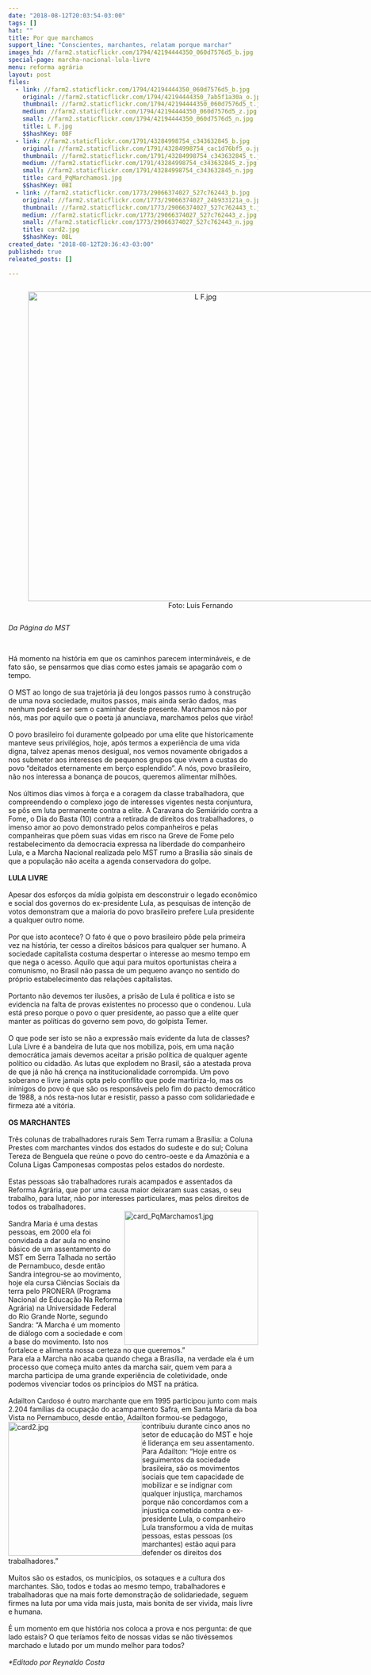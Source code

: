 ```yaml
---
date: "2018-08-12T20:03:54-03:00"
tags: []
hat: ""
title: Por que marchamos
support_line: "Conscientes, marchantes, relatam porque marchar"
images_hd: //farm2.staticflickr.com/1794/42194444350_060d7576d5_b.jpg
special-page: marcha-nacional-lula-livre
menu: reforma agrária
layout: post
files:
  - link: //farm2.staticflickr.com/1794/42194444350_060d7576d5_b.jpg
    original: //farm2.staticflickr.com/1794/42194444350_7ab5f1a30a_o.jpg
    thumbnail: //farm2.staticflickr.com/1794/42194444350_060d7576d5_t.jpg
    medium: //farm2.staticflickr.com/1794/42194444350_060d7576d5_z.jpg
    small: //farm2.staticflickr.com/1794/42194444350_060d7576d5_n.jpg
    title: L F.jpg
    $$hashKey: 0BF
  - link: //farm2.staticflickr.com/1791/43284998754_c343632845_b.jpg
    original: //farm2.staticflickr.com/1791/43284998754_cac1d76bf5_o.jpg
    thumbnail: //farm2.staticflickr.com/1791/43284998754_c343632845_t.jpg
    medium: //farm2.staticflickr.com/1791/43284998754_c343632845_z.jpg
    small: //farm2.staticflickr.com/1791/43284998754_c343632845_n.jpg
    title: card_PqMarchamos1.jpg
    $$hashKey: 0BI
  - link: //farm2.staticflickr.com/1773/29066374027_527c762443_b.jpg
    original: //farm2.staticflickr.com/1773/29066374027_24b933121a_o.jpg
    thumbnail: //farm2.staticflickr.com/1773/29066374027_527c762443_t.jpg
    medium: //farm2.staticflickr.com/1773/29066374027_527c762443_z.jpg
    small: //farm2.staticflickr.com/1773/29066374027_527c762443_n.jpg
    title: card2.jpg
    $$hashKey: 0BL
created_date: "2018-08-12T20:36:43-03:00"
published: true
releated_posts: []

---
```

<div style="text-align:center">
<figure class="image" style="display:inline-block"><img alt="L F.jpg" height="624" src="//farm2.staticflickr.com/1794/42194444350_060d7576d5_b.jpg" width="700" />
<figcaption>Foto: Lu&iacute;s Fernando&nbsp;</figcaption>
</figure>
</div>

<p><em>Da P&aacute;gina do MST</em></p>

<p>&nbsp;</p>

<p>H&aacute; momento na hist&oacute;ria em que os caminhos parecem intermin&aacute;veis, e de fato s&atilde;o, se pensarmos que dias como estes jamais se apagar&atilde;o com o tempo.&nbsp;<br />
<br />
O MST ao longo de sua trajet&oacute;ria j&aacute; deu longos passos rumo &agrave; constru&ccedil;&atilde;o de uma nova sociedade, muitos passos, mais ainda ser&atilde;o dados, mas nenhum poder&aacute; ser sem o caminhar deste presente. Marchamos n&atilde;o por n&oacute;s, mas por aquilo que o poeta j&aacute; anunciava, marchamos pelos que vir&atilde;o!<br />
<br />
O povo brasileiro foi duramente golpeado por uma elite que historicamente manteve seus privil&eacute;gios, hoje, ap&oacute;s termos a experi&ecirc;ncia de uma vida digna, talvez apenas menos desigual, nos vemos novamente obrigados a nos submeter aos interesses de pequenos grupos que vivem a custas do povo &ldquo;deitados eternamente em ber&ccedil;o esplendido&rdquo;. A n&oacute;s, povo brasileiro, n&atilde;o nos interessa a bonan&ccedil;a de poucos, queremos alimentar milh&otilde;es.&nbsp;<br />
<br />
Nos &uacute;ltimos dias vimos &agrave; for&ccedil;a e a coragem da classe trabalhadora, que compreendendo o complexo jogo de interesses vigentes nesta conjuntura, se p&ocirc;s em luta permanente contra a elite. A Caravana do Semi&aacute;rido contra a Fome, o Dia do Basta (10) contra a retirada de direitos dos trabalhadores, o imenso amor ao povo demonstrado pelos companheiros e pelas companheiras que p&otilde;em suas vidas em risco na Greve de Fome pelo restabelecimento da democracia expressa na liberdade do companheiro Lula, e a Marcha Nacional realizada pelo MST rumo a Bras&iacute;lia s&atilde;o sinais de que a popula&ccedil;&atilde;o n&atilde;o aceita a agenda conservadora do golpe.<br />
<br />
<strong>LULA LIVRE</strong><br />
<br />
Apesar dos esfor&ccedil;os da m&iacute;dia golpista em desconstruir o legado econ&ocirc;mico e social dos governos do ex-presidente Lula, as pesquisas de inten&ccedil;&atilde;o de votos demonstram que a maioria do povo brasileiro prefere Lula presidente a qualquer outro nome.&nbsp;<br />
<br />
Por que isto acontece? O fato &eacute; que o povo brasileiro p&ocirc;de pela primeira vez na hist&oacute;ria, ter cesso a direitos b&aacute;sicos para qualquer ser humano. A sociedade capitalista costuma despertar o interesse ao mesmo tempo em que nega o acesso. Aquilo que aqui para muitos oportunistas cheira a comunismo, no Brasil n&atilde;o passa de um pequeno avan&ccedil;o no sentido do pr&oacute;prio estabelecimento das rela&ccedil;&otilde;es capitalistas.&nbsp;<br />
<br />
Portanto n&atilde;o devemos ter ilus&otilde;es, a pris&atilde;o de Lula &eacute; pol&iacute;tica e isto se evidencia na falta de provas existentes no processo que o condenou. Lula est&aacute; preso porque o povo o quer presidente, ao passo que a elite quer manter as pol&iacute;ticas do governo sem povo, do golpista Temer.<br />
<br />
O que pode ser isto se n&atilde;o a express&atilde;o mais evidente da luta de classes? Lula Livre &eacute; a bandeira de luta que nos mobiliza, pois, em uma na&ccedil;&atilde;o democr&aacute;tica jamais devemos aceitar a pris&atilde;o pol&iacute;tica de qualquer agente pol&iacute;tico ou cidad&atilde;o. As lutas que explodem no Brasil, s&atilde;o a atestada prova de que j&aacute; n&atilde;o h&aacute; cren&ccedil;a na institucionalidade corrompida. Um povo soberano e livre jamais opta pelo conflito que pode martiriza-lo, mas os inimigos do povo &eacute; que s&atilde;o os respons&aacute;veis pelo fim do pacto democr&aacute;tico de 1988, a n&oacute;s resta-nos lutar e resistir, passo a passo com solidariedade e firmeza at&eacute; a vit&oacute;ria.<br />
<br />
<strong>OS MARCHANTES</strong><br />
<br />
Tr&ecirc;s colunas de trabalhadores rurais Sem Terra rumam a Bras&iacute;lia: a Coluna Prestes com marchantes vindos dos estados do sudeste e do sul; Coluna Tereza de Benguela que re&uacute;ne o povo do centro-oeste e da Amaz&ocirc;nia e a Coluna Ligas Camponesas compostas pelos estados do nordeste.<br />
<br />
Estas pessoas s&atilde;o trabalhadores rurais acampados e assentados da Reforma Agr&aacute;ria, que por uma causa maior deixaram suas casas, o seu trabalho, para lutar, n&atilde;o por interesses particulares, mas pelos direitos de todos os trabalhadores.<br />
<img alt="card_PqMarchamos1.jpg" height="270" src="//farm2.staticflickr.com/1791/43284998754_c343632845_b.jpg" style="float:right" width="270" /><br />
Sandra Maria &eacute; uma destas pessoas, em 2000 ela foi convidada a dar aula no ensino b&aacute;sico de um assentamento do MST em Serra Talhada no sert&atilde;o de Pernambuco, desde ent&atilde;o Sandra integrou-se ao movimento, hoje ela cursa Ci&ecirc;ncias Sociais da terra pelo PRONERA (Programa Nacional de Educa&ccedil;&atilde;o Na Reforma Agr&aacute;ria) na Universidade Federal do Rio Grande Norte, segundo Sandra: &ldquo;A Marcha &eacute; um momento de di&aacute;logo com a sociedade e com a base do movimento. Isto nos fortalece e alimenta nossa certeza no que queremos.&rdquo;&nbsp;<br />
Para ela a Marcha n&atilde;o acaba quando chega a Bras&iacute;lia, na verdade ela &eacute; um processo que come&ccedil;a muito antes da marcha sair, quem vem para a marcha participa de uma grande experi&ecirc;ncia de coletividade, onde podemos vivenciar todos os princ&iacute;pios do MST na pr&aacute;tica.<br />
<br />
Adailton Cardoso &eacute; outro marchante que em 1995 participou junto com mais 2.204 fam&iacute;lias da ocupa&ccedil;&atilde;o do acampamento Safra, em Santa Maria da boa Vista no Pernambuco, desde ent&atilde;o, Adailton formou-se pedagogo, <img alt="card2.jpg" height="270" src="//farm2.staticflickr.com/1773/29066374027_527c762443_b.jpg" style="float:left" width="270" />contribuiu durante cinco anos no setor de educa&ccedil;&atilde;o do MST e hoje &eacute; lideran&ccedil;a em seu assentamento.&nbsp;<br />
Para Adailton: &ldquo;Hoje entre os seguimentos da sociedade brasileira, s&atilde;o os movimentos sociais que tem capacidade de mobilizar e se indignar com qualquer injusti&ccedil;a, marchamos porque n&atilde;o concordamos com a injusti&ccedil;a cometida contra o ex-presidente Lula, o companheiro Lula transformou a vida de muitas pessoas, estas pessoas (os marchantes) est&atilde;o aqui para defender os direitos dos trabalhadores.&rdquo;<br />
<br />
Muitos s&atilde;o os estados, os munic&iacute;pios, os sotaques e a cultura dos marchantes. S&atilde;o, todos e todas ao mesmo tempo, trabalhadores e trabalhadoras que na mais forte demonstra&ccedil;&atilde;o de solidariedade, seguem firmes na luta por uma vida mais justa, mais bonita de ser vivida, mais livre e humana.<br />
<br />
&Eacute; um momento em que hist&oacute;ria nos coloca a prova e nos pergunta: de que lado estais? O que ter&iacute;amos feito de nossas vidas se n&atilde;o tiv&eacute;ssemos marchado e lutado por um mundo melhor para todos?&nbsp;<br />
<br />
<em>*Editado por Reynaldo Costa</em></p>

<p>&nbsp;</p>
